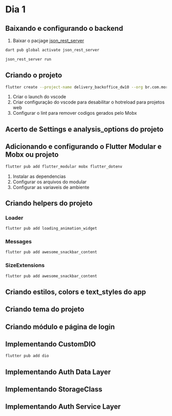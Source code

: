 # Dia 1

## Baixando e configurando o backend

1. Baixar o pacjage [json_rest_server](https://pub.dev/packages/json_rest_server)

```bash
dart pub global activate json_rest_server
```

```bash
json_rest_server run
```

## Criando o projeto

```bash
flutter create --project-name delivery_backoffice_dw10 --org br.com.morita --platforms web ./delivery_backoffice_dw10
```

1. Criar o launch do vscode
2. Criar configuração do vscode para desabilitar o hotreload para projetos web
3. Configurar o lint para remover codigos gerados pelo Mobx

## Acerto de Settings e analysis_options do projeto

## Adicionando e configurando o Flutter Modular e Mobx ou projeto

```bash
flutter pub add flutter_modular mobx flutter_dotenv
```

1. Instalar as dependencias
2. Configurar os arquivos do modular
3. Configurar as variaveis de ambiente

## Criando helpers do projeto

### Loader

```bash
flutter pub add loading_animation_widget
```

### Messages

```bash
flutter pub add awesome_snackbar_content
```

### SizeExtensions

```bash
flutter pub add awesome_snackbar_content
```

## Criando estilos, colors e text_styles do app

## Criando tema do projeto

## Criando módulo e página de login

## Implementando CustomDIO

```bash
flutter pub add dio
```

## Implementando Auth Data Layer

## Implementando StorageClass

## Implementando Auth Service Layer

